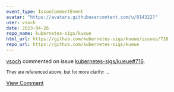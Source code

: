 ```yaml
---
event_type: IssueCommentEvent
avatar: "https://avatars.githubusercontent.com/u/814322?"
user: vsoch
date: 2023-04-26
repo_name: kubernetes-sigs/kueue
html_url: https://github.com/kubernetes-sigs/kueue/issues/716
repo_url: https://github.com/kubernetes-sigs/kueue
---
```


<a href='https://github.com/vsoch' target='_blank'>vsoch</a> commented on issue <a href='https://github.com/kubernetes-sigs/kueue/issues/716' target='_blank'>kubernetes-sigs/kueue#716</a>.

<small>They are referenced above, but for more clarify:...</small>

<a href='https://github.com/kubernetes-sigs/kueue/issues/716' target='_blank'>View Comment</a>